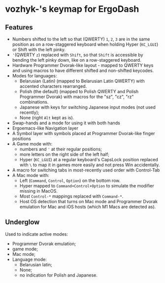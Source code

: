 # vozhyk-'s keymap for ErgoDash

## Features

- Numbers shifted to the left so that (QWERTY) `1`, `2`, `3` are in the same position as on a row-staggered keyboard
  when holding Hyper (`KC_LGUI`) or Shift with the left pinky.
- `'`(QWERTY `z`) replaced with `Shift`, so that `Shift` is accessible by bending the left pinky down, like on a row-staggered keyboard.
- Hardware Programmer Dvorak-like layout - mapped to QWERTY keys and using macros to have different shifted and non-shifted keycodes.
- Modes for languages:
  - Belarusian (Latin) (mapped to Belarusian Latin QWERTY) with accented characters rearranged.
  - Polish (the default) (mapped to Polish QWERTY and Polish Programmer Dvorak) with macros for the "sz", "cz", "rz" combinations.
  - Japanese with keys for switching Japanese input modes (not used recently);
  - None (right `Alt` kept as is).
- Swap-hands and a mode for using it with both hands
- Ergoemacs-like Navigation layer
- A Symbol layer with symbols placed at Programmer Dvorak-like finger positions
- A Game mode with:
  - numbers and `'` at their regular positions;
  - more letters on the right side of the left half;
  - Hyper (`KC_LGUI`) at a regular keyboard's CapsLock position replaced with `\` to map it in games more easily
    and not press Win accidentally.
- A macro for switching tabs in most-recently used order with Control-Tab
- A Mac mode with:
  - Left (`Command`, `Control`, `Option`) on the bottom row.
  - Hyper mapped to `Command+Control+Option` to simulate the modifier missing in MacOS.
  - Most `Control-*` mappings replaced with `Command-*`.
  - Host OS detection that turns on Mac mode and Programmer Dvorak emulation for Mac and iOS hosts (which M1 Macs are detected as).

## Underglow

Used to indicate active modes:
- Programmer Dvorak emulation;
- game mode;
- Mac mode;
- Language mode:
  - Belarusian latin;
  - None;
  - no indication for Polish and Japanese.

